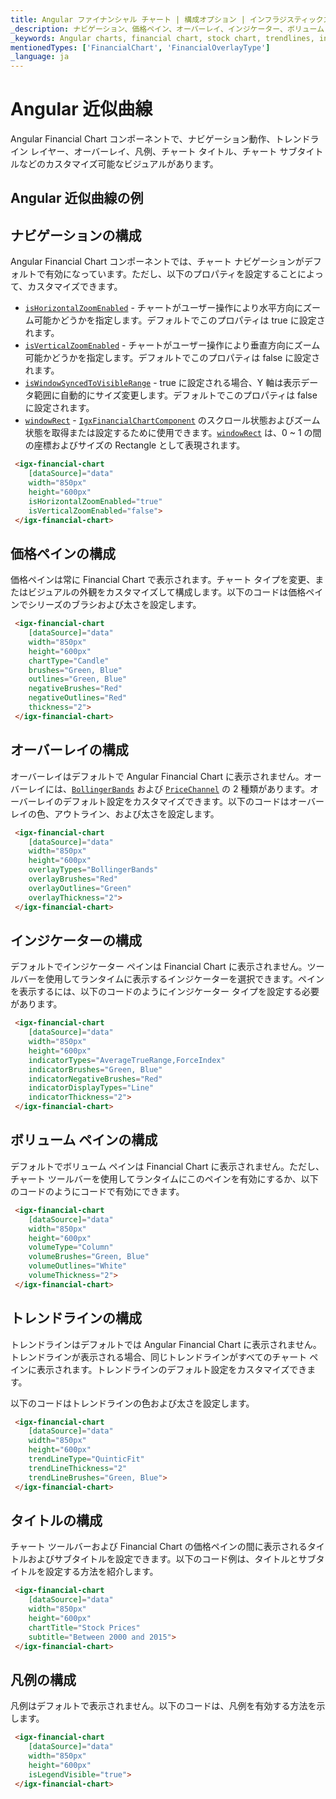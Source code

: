 ```yaml
---
title: Angular ファイナンシャル チャート | 構成オプション | インフラジスティックス
_description: ナビゲーション、価格ペイン、オーバーレイ、インジケーター、ボリューム ペイン、トレンドライン、タイトル、サブタイトル、凡例の設定など、インフラジスティックスの Angular ファイナンシャル チャート コントロールの機能の使用方法をについて説明します。Ignite UI for Angular ファイナンシャル グラフのサンプルを是非お試しください!
_keywords: Angular charts, financial chart, stock chart, trendlines, indicators, Ignite UI for Angular, Infragistics, Angular チャート, ファイナンシャル チャート, 株価チャート, ドレンドライン, インジケーター, インフラジスティックス
mentionedTypes: ['FinancialChart', 'FinancialOverlayType']
_language: ja
---
```


# Angular 近似曲線

Angular Financial Chart コンポーネントで、ナビゲーション動作、トレンドライン レイヤー、オーバーレイ、凡例、チャート タイトル、チャート サブタイトルなどのカスタマイズ可能なビジュアルがあります。

## Angular 近似曲線の例

<code-view style="height: 500px"
           data-demos-base-url="{environment:dvDemosBaseUrl}"
           iframe-src="{environment:dvDemosBaseUrl}/charts/financial-chart-trendlines"
           alt="Angular 近似曲線の例"
           github-src="charts/financial-chart/trendlines">
</code-view>

<div class="divider--half"></div>

## ナビゲーションの構成

Angular Financial Chart コンポーネントでは、チャート ナビゲーションがデフォルトで有効になっています。ただし、以下のプロパティを設定することによって、カスタマイズできます。

-   [`isHorizontalZoomEnabled`]({environment:dvApiBaseUrl}/products/ignite-ui-angular/api/docs/typescript/latest/classes/igxfinancialchartcomponent.html#ishorizontalzoomenabled) - チャートがユーザー操作により水平方向にズーム可能かどうかを指定します。デフォルトでこのプロパティは true に設定されます。
-   [`isVerticalZoomEnabled`]({environment:dvApiBaseUrl}/products/ignite-ui-angular/api/docs/typescript/latest/classes/igxfinancialchartcomponent.html#isverticalzoomenabled) - チャートがユーザー操作により垂直方向にズーム可能かどうかを指定します。デフォルトでこのプロパティは false に設定されます。
-   [`isWindowSyncedToVisibleRange`]({environment:dvApiBaseUrl}/products/ignite-ui-angular/api/docs/typescript/latest/classes/igxfinancialchartcomponent.html#iswindowsyncedtovisiblerange) - true に設定される場合、Y 軸は表示データ範囲に自動的にサイズ変更します。デフォルトでこのプロパティは false に設定されます。
-   [`windowRect`]({environment:dvApiBaseUrl}/products/ignite-ui-angular/api/docs/typescript/latest/classes/igxdomainchartcomponent.html#windowrect) - [`IgxFinancialChartComponent`]({environment:dvApiBaseUrl}/products/ignite-ui-angular/api/docs/typescript/latest/classes/igxfinancialchartcomponent.html) のスクロール状態およびズーム状態を取得または設定するために使用できます。[`windowRect`]({environment:dvApiBaseUrl}/products/ignite-ui-angular/api/docs/typescript/latest/classes/igxdomainchartcomponent.html#windowrect) は、0 ~ 1 の間の座標およびサイズの Rectangle として表現されます。

```html
 <igx-financial-chart
    [dataSource]="data"
    width="850px"
    height="600px"
    isHorizontalZoomEnabled="true"
    isVerticalZoomEnabled="false">
 </igx-financial-chart>
```

## 価格ペインの構成

価格ペインは常に Financial Chart で表示されます。チャート タイプを変更、またはビジュアルの外観をカスタマイズして構成します。以下のコードは価格ペインでシリーズのブラシおよび太さを設定します。

```html
 <igx-financial-chart
    [dataSource]="data"
    width="850px"
    height="600px"
    chartType="Candle"
    brushes="Green, Blue"
    outlines="Green, Blue"
    negativeBrushes="Red"
    negativeOutlines="Red"
    thickness="2">
 </igx-financial-chart>
```

## オーバーレイの構成

オーバーレイはデフォルトで Angular Financial Chart に表示されません。オーバーレイには、[`BollingerBands`]({environment:dvApiBaseUrl}/products/ignite-ui-angular/api/docs/typescript/latest/enums/financialoverlaytype.html#bollingerbands) および [`PriceChannel`]({environment:dvApiBaseUrl}/products/ignite-ui-angular/api/docs/typescript/latest/enums/financialoverlaytype.html#pricechannel) の 2 種類があります。オーバーレイのデフォルト設定をカスタマイズできます。以下のコードはオーバーレイの色、アウトライン、および太さを設定します。

```html
 <igx-financial-chart
    [dataSource]="data"
    width="850px"
    height="600px"
    overlayTypes="BollingerBands"
    overlayBrushes="Red"
    overlayOutlines="Green"
    overlayThickness="2">
 </igx-financial-chart>
```

## インジケーターの構成

デフォルトでインジケーター ペインは Financial Chart に表示されません。ツールバーを使用してランタイムに表示するインジケーターを選択できます。ペインを表示するには、以下のコードのようにインジケーター タイプを設定する必要があります。

```html
 <igx-financial-chart
    [dataSource]="data"
    width="850px"
    height="600px"
    indicatorTypes="AverageTrueRange,ForceIndex"
    indicatorBrushes="Green, Blue"
    indicatorNegativeBrushes="Red"
    indicatorDisplayTypes="Line"
    indicatorThickness="2">
 </igx-financial-chart>
```

## ボリューム ペインの構成

デフォルトでボリューム ペインは Financial Chart に表示されません。ただし、チャート ツールバーを使用してランタイムにこのペインを有効にするか、以下のコードのようにコードで有効にできます。

```html
 <igx-financial-chart
    [dataSource]="data"
    width="850px"
    height="600px"
    volumeType="Column"
    volumeBrushes="Green, Blue"
    volumeOutlines="White"
    volumeThickness="2">
 </igx-financial-chart>
```

## トレンドラインの構成

トレンドラインはデフォルトでは Angular Financial Chart に表示されません。トレンドラインが表示される場合、同じトレンドラインがすべてのチャート ペインに表示されます。トレンドラインのデフォルト設定をカスタマイズできます。

以下のコードはトレンドラインの色および太さを設定します。

```html
 <igx-financial-chart
    [dataSource]="data"
    width="850px"
    height="600px"
    trendLineType="QuinticFit"
    trendLineThickness="2"
    trendLineBrushes="Green, Blue">
 </igx-financial-chart>
```

## タイトルの構成

チャート ツールバーおよび Financial Chart の価格ペインの間に表示されるタイトルおよびサブタイトルを設定できます。以下のコード例は、タイトルとサブタイトルを設定する方法を紹介します。

```html
 <igx-financial-chart
    [dataSource]="data"
    width="850px"
    height="600px"
    chartTitle="Stock Prices"
    subtitle="Between 2000 and 2015">
 </igx-financial-chart>
```

## 凡例の構成

凡例はデフォルトで表示されません。以下のコードは、凡例を有効する方法を示します。

```html
 <igx-financial-chart
    [dataSource]="data"
    width="850px"
    height="600px"
    isLegendVisible="true">
 </igx-financial-chart>
```
